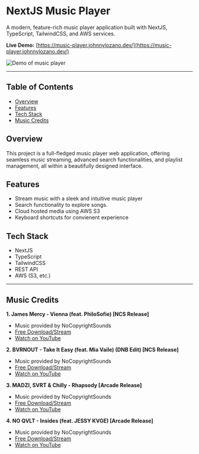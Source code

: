 # NextJS Music Player

A modern, feature-rich music player application built with NextJS, TypeScript, TailwindCSS, and AWS services.

**Live Demo:** [https://music-player.johnnylozano.dev/](https://music-player.johnnylozano.dev/)

<img src="./demo/music-player.gif" alt="Demo of music player">

---

## Table of Contents

- [Overview](#overview)
- [Features](#features)
- [Tech Stack](#tech-stack)
- [Music Credits](#music-credits)

## Overview

This project is a full-fledged music player web application, offering seamless music streaming, advanced search functionalities, and playlist management, all within a beautifully designed interface.

## Features

- Stream music with a sleek and intuitive music player
- Search functionality to explore songs.
- Cloud hosted media using AWS S3
- Keyboard shortcuts for convienent experience

## Tech Stack

- NextJS
- TypeScript
- TailwindCSS
- REST API
- AWS (S3, etc.)

---

## Music Credits

**1. James Mercy - Vienna (feat. PhiloSofie) [NCS Release]**

- Music provided by NoCopyrightSounds
- [Free Download/Stream](http://ncs.io/Vienna)
- [Watch on YouTube](http://ncs.lnk.to/ViennaAT/youtube)

**2. BVRNOUT - Take It Easy (feat. Mia Vaile) (DNB Edit) [NCS Release]**

- Music provided by NoCopyrightSounds
- [Free Download/Stream](http://NCS.io/TakeItEasyDNB)
- [Watch on YouTube](http://youtu.be/)

**3. MADZI, SVRT & Chilly - Rhapsody [Arcade Release]**

- Music provided by NoCopyrightSounds
- [Free Download/Stream](http://ncs.io/sinister)
- [Watch on YouTube](http://ncs.lnk.to/sinisterAT/youtube)

**4. NO QVLT - Insides (feat. JESSY KVGE) [Arcade Release]**

- Music provided by NoCopyrightSounds
- [Free Download/Stream](http://ncs.io/Insides)
- [Watch on YouTube](http://youtu.be/)
